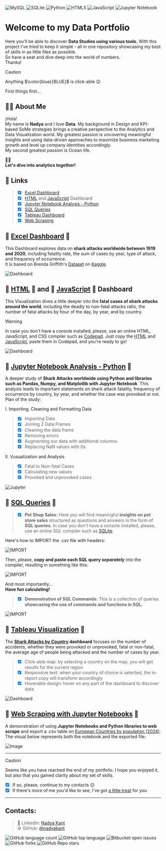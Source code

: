 ![MySQL](https://img.shields.io/badge/mysql-4479A1.svg?style=for-the-badge&logo=mysql&logoColor=white) ![SQLite](https://img.shields.io/badge/sqlite-%2307405e.svg?style=for-the-badge&logo=sqlite&logoColor=white) ![Python](https://img.shields.io/badge/python-3670A0?style=for-the-badge&logo=python&logoColor=ffdd54) 	![HTML5](https://img.shields.io/badge/html5-%23E34F26.svg?style=for-the-badge&logo=html5&logoColor=white)	![JavaScript](https://img.shields.io/badge/javascript-%23323330.svg?style=for-the-badge&logo=javascript&logoColor=%23F7DF1E) 	![Jupyter Notebook](https://img.shields.io/badge/jupyter-%23FA0F00.svg?style=for-the-badge&logo=jupyter&logoColor=white) 

# Welcome to my Data Portfolio

Here you'll be able to discover **Data Studies using various tools.** With this project I've tried to keep it simple - all in one repository showcasing my best of skills in as little files as possible. \
So have a seat and dive deep into the world of numbers. \
Thanks! 


> [!CAUTION]
> Anything $\color{blue}{BLUE}$ is click-able 😉 

First things first...
## 👨‍💻 About Me
¡Hola! \
My name is **Nadya** and I love
 **Data**. My background in Design and KPI-based SoMe strategies brings a creative perspective to the Analytics and Data Visualization world. My greatest passion is uncovering meaningful insights and using data-driven approaches to maximize business marketing growth and level up company identities accordingly. \
My second greatest passion is Ocean life.

🏊🏻 \
**Let's dive into analytics together!** 

## 🦈 Links
> - [x] [Excel Dashboard](https://github.com/nadyakant/data-project/blob/main/Shark%20Attacks_Dash.xlsx)
> - [x] [HTML](https://github.com/nadyakant/data-project/blob/main/Death%20by%20Sharks%20-%20HTML.html) and [JavaScript](https://github.com/nadyakant/data-project/blob/main/Death%20by%20Sharks%20-%20JS.js) Dashboard
> - [x] [Jupyter Notebook Analysis - Python](https://github.com/nadyakant/data-project/blob/main/Shark%20Attacks(2017-2020).ipynb)
> - [x] [SQL Queries](https://github.com/nadyakant/Data_Analyst_Portfolio/tree/main/SQL)
> - [x] [Tableau Dashboard](https://github.com/nadyakant/Data_Analyst_Portfolio/blob/main/Tableau%20-%20Shark%20Attacks%20by%20Country.md)
> - [x] [Web Scraping](https://github.com/nadyakant/Data_Analyst_Portfolio/blob/main/Web%20Scraping/Web%20Scraping.ipynb)


## 📁 [Excel Dashboard](https://github.com/nadyakant/data-project/blob/main/Shark%20Attacks_Dash.xlsx) 📁

This Dashboard explores data on **shark attacks worldwide between 1919 and 2020**, including fatality rate, the sum of cases by year, type of attack, and frequency of occurrence. \
It is based on Brenda Griffith's [Dataset](https://www.kaggle.com/datasets/thedevastator/global-shark-attack-incidents?select=GSAF5.xls.csv) on [Kaggle](https://www.kaggle.com/).

![Dashboard](https://raw.githubusercontent.com/nadyakant/data-project/main/PNGs/Shark%20Attacks_Dash%20-%20Excel.png)


## 📁 [HTML](https://github.com/nadyakant/data-project/blob/main/Death%20by%20Sharks%20-%20HTML.html) 📁 and 📁 [JavaScript](https://github.com/nadyakant/data-project/blob/main/Death%20by%20Sharks%20-%20JS.js) 📁 Dashboard 

This Visualization dives a little deeper into the **fatal cases of shark attacks around the world**, including the deadly to non-fatal attacks ratio, the number of fatal attacks by hour of the day, by year, and by country. 

> [!WARNING]
> In case you don't have a console installed, please, use an online HTML, JavaScript, and CSS compiler such as [Codepad](https://codepad.co/playground). Just copy the [HTML](https://github.com/nadyakant/data-project/blob/main/Death%20by%20Sharks%20-%20HTML.html) and [JavaScript](https://github.com/nadyakant/data-project/blob/main/Death%20by%20Sharks%20-%20JS.js), paste them in Codepad, and you're ready to go! 


![Dashboard](https://raw.githubusercontent.com/nadyakant/data-project/main/PNGs/HTML%20and%20JS.png)


## 📁 [Jupyter Notebook Analysis - Python](https://github.com/nadyakant/data-project/blob/main/Shark%20Attacks(2017-2020).ipynb) 📁 

A deeper study of **Shark Attacks worldwide using Python and libraries such as Pandas, Numpy, and Matplotlib with Jupyter Notebook**. This analysis leads to important statements on shark attack fatality, frequency of occurrence by country, by year, and whether the case was provoked or not. Plan of the study:

I. Importing, Cleaning and Formatting Data

> - [x] Importing Data
> - [x] Joining 2 Data Frames
> - [x] Cleaning the data frame
> - [x] Removing errors
> - [x] Augmenting our data with additional columns
> - [x] Replacing NaN values with 0s
 
II. Vusualization and Analysis

> - [x] Fatal to Non-fatal Cases
> - [x] Calculating new values
> - [x] Provoked and unprovoked cases


![Jupyter](https://raw.githubusercontent.com/nadyakant/Data_Analyst_Portfolio/main/PNGs/Jupyter%20Notebook%20and%20python.png)


## 📁 [SQL Queries](https://github.com/nadyakant/Data_Analyst_Portfolio/tree/main/SQL) 📁

> - [x] **Pet Shop Sales:**
> Here you will find meaningful **insights on pet store sales** structured as questions and answers in the form of **SQL queries**. 
> In case you don't have a console installed, please, use an online SQL compiler such as [SQLite](https://sqliteonline.com/). 

Here's how to IMPORT the .csv file with headers:

![IMPORT](https://raw.githubusercontent.com/nadyakant/Data_Analyst_Portfolio/main/PNGs/Import%20csv%20to%20SQL%20Online.png)

Then, please, **copy and paste each SQL query _separately_** into the compiler, resulting in something like this:

![IMPORT](https://raw.githubusercontent.com/nadyakant/Data_Analyst_Portfolio/main/PNGs/sql%20lite%20pet%20shop%20sales.png)

And most importantly... \
**Have fun calculating!**

> - [x] **Demonstration of SQL Commands:**
> This is a collection of queries **showcasing the use of commands and functions in SQL.**

![IMPORT](https://raw.githubusercontent.com/nadyakant/Data_Analyst_Portfolio/main/PNGs/demonstration%20of%20commands.png)


## 📁 [Tableau Visualization](https://github.com/nadyakant/Data_Analyst_Portfolio/blob/main/Tableau%20-%20Shark%20Attacks%20by%20Country.md) 📁

The **[Shark Attacks by Country](https://public.tableau.com/app/profile/nadya.kant/viz/SharkAttacks1900-2020/Dashboard1) dashboard** focuses on the number of accidents, whether they were provoked or unprovoked, fatal or non-fatal, the average age of people being attacked and the number of cases by year. 
> - [x] Click-able map: by selecting a country on the map, you will get results for the current region
> - [x] Responsive text: when your country of choice is selected, the in-report copy will transform accordingly
> - [x] Hoverable design: hover on any part of the dashboard to discover data

![Dashboard](https://raw.githubusercontent.com/nadyakant/Data_Analyst_Portfolio/main/PNGs/Shark%20Attacks%20by%20Country%20(1900%20-%202020)%20_%20Tableau%20Public.png)


## 📁 [Web Scraping with Jupyter Notebooks](https://github.com/nadyakant/Data_Analyst_Portfolio/blob/main/Web%20Scraping/Web%20Scraping.ipynb)  📁 

A demonstration of using **Jupyter Notebooks and Python libraries to web scrape** and export a .csv table on [European Countries by population (2024)](https://www.worldometers.info/population/countries-in-europe-by-population/). \
The visual below represents both the notebook and the exported file:

![Image](https://raw.githubusercontent.com/nadyakant/Data_Analyst_Portfolio/main/PNGs/Web%20Scraping%20-%20Jupyter%20Notebook.png)

***
> [!CAUTION]
> Seems like you have reached the end of my portfolio. I hope you enjoyed it, but also that you gained clarity about my set of skills.
> - [x] If so, please, continue to my contacts 😉
> - [x] If there's more of me you'd like to see, I've got [a little treat](https://github.com/nadyakant/Data_Analyst_Portfolio/blob/main/Interview%20Task.ipynb) for you

***
## Contacts:

>   🔷 LinkedIn: [Nadya Kant](https://bg.linkedin.com/in/will-kantardzhieva) \
>   ⚙️ GitHub: [@nadyakant](https://github.com/nadyakant)

![GitHub language count](https://img.shields.io/github/languages/count/nadyakant/Data_Analyst_Portfolio) ![GitHub top language](https://img.shields.io/github/languages/top/nadyakant/Data_Analyst_Portfolio) ![Bitbucket open issues](https://img.shields.io/bitbucket/issues/nadyakant/Data_Analyst_Portfolio) ![GitHub forks](https://img.shields.io/github/forks/nadyakant/Data_Analyst_Portfolio) ![GitHub Repo stars](https://img.shields.io/github/stars/nadyakant/Data_Analyst_Portfolio)
